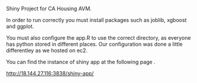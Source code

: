 Shiny Project for CA Housing AVM.

In order to run correctly you must install packages such as joblib, xgboost and ggplot.

You must also configure the app.R to use the correct directory, as everyone has python stored in different places.
Our configuration was done a little differentley as we hosted on ec2.

You can find the instance of shiny app at the following page .  

http://18.144.27.116:3838/shiny-app/
